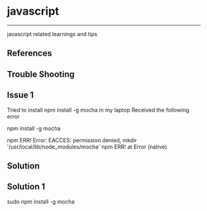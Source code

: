 # javascript
-------------
javascript related learnings and tips

References
-----------




Trouble Shooting
----------------
Issue 1
-------
Tried to install npm install -g mocha in my laptop
Received the following error

npm install -g mocha 

npm ERR! Error: EACCES: permission denied, mkdir '/usr/local/lib/node_modules/mocha'
npm ERR!     at Error (native)

Solution
---------
Solution 1
-----------
sudo npm install -g mocha
